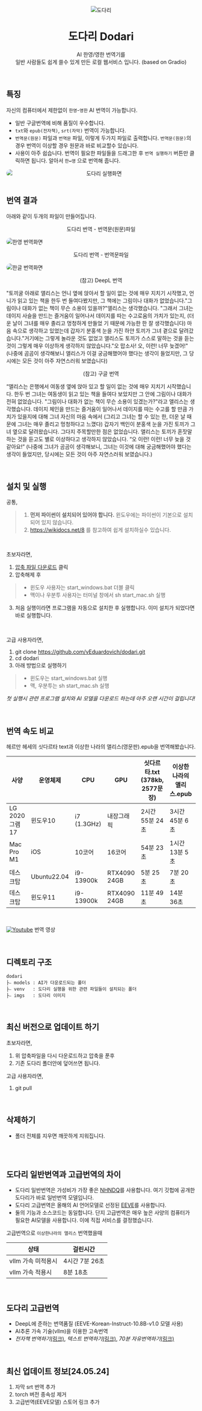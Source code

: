 <p align="center">
<img src='https://github.com/vEduardovich/dodari/assets/20391482/972aee6d-383e-47ed-90b6-73e0cc513973' title='도다리'/>
<h1 align="center">도다리 Dodari</h1>
<p align='center'>
AI 한영/영한 번역기를<br> 일반 사람들도 쉽게 쓸수 있게 만든 로컬 웹서비스 입니다. (based on Gradio)</p>
</p>

<br>

## 특징
자신의 컴퓨터에서 제한없이 `한영`-`영한` AI 번역이 가능합니다. 
- 일반 구글번역에 비해 품질이 우수합니다.
- `txt`와 `epub(전자책)`, `srt(자막)` 번역이 가능합니다.
- `번역문(원문)` 파일과 `번역문` 파일, 이렇게 두가지 파일로 출력합니다. `번역문(원문)`의 경우 번역이 이상할 경우 원문과 바로 비교할수 있습니다.
- 사용이 아주 쉽습니다. 번역이 필요한 파일들을 드래그한 후 `번역 실행하기` 버튼만 클릭하면 됩니다. 알아서 `한↔영` 으로 번역해 줍니다.
<img src='https://github.com/vEduardovich/dodari/assets/20391482/6d46e5b9-3a49-4950-984f-5bbbbeb5f2b5' style='display:block;border-radius:10px;text-align:center;' title='도다리 실행화면'/>

<br>

## 번역 결과
아래와 같이 두개의 파일이 만들어집니다. 

<p align="center">도다리 번역 - 번역문(원문)파일</p>
<img src='https://github.com/vEduardovich/dodari/assets/20391482/10a0f93e-ce46-4303-ac7b-d5226b92dbfd' style='border-radius:10px;margin-right:10px;' title='한영 번역화면'/>

<br>

<p align="center" >도다리 번역 - 번역문파일</p>
<img src='https://github.com/vEduardovich/dodari/assets/20391482/3ae95633-0c8e-4997-99fe-44151b845094' style='border-radius:10px;' title='한글 번역화면'/>

<p align="center" >(참고) DeepL 번역</p>
<p>"토끼굴 아래로 앨리스는 언니 옆에 앉아서 할 일이 없는 것에 매우 지치기 시작했고, 언니가 읽고 있는 책을 한두 번 들여다봤지만, 그 책에는 그림이나 대화가 없었습니다."그림이나 대화가 없는 책이 무슨 소용이 있을까?"앨리스는 생각했습니다. "그래서 그녀는 데이지 사슬을 만드는 즐거움이 일어나서 데이지를 따는 수고로움의 가치가 있는지, (더운 날이 그녀를 매우 졸리고 멍청하게 만들었 기 때문에 가능한 한 잘 생각했습니다) 마음 속으로 생각하고 있었는데 갑자기 분홍색 눈을 가진 하얀 토끼가 그녀 곁으로 달려갔습니다."거기에는 그렇게 놀라운 것도 없었고 앨리스도 토끼가 스스로 말하는 것을 듣는 것이 그렇게 매우 이상하게 생각하지 않았습니다."오 맙소사! 오, 이런! 너무 늦겠어!" (나중에 곰곰이 생각해보니 앨리스가 이걸 궁금해했어야 했다는 생각이 들었지만, 그 당시에는 모든 것이 아주 자연스러워 보였습니다)</p>
<p align="center" >(참고) 구글 번역</p>
<p>“앨리스는 은행에서 여동생 옆에 앉아 있고 할 일이 없는 것에 매우 지치기 시작했습니다. 한두 번 그녀는 여동생이 읽고 있는 책을 들여다 보았지만 그 안에 그림이나 대화가 전혀 없었습니다. "그림이나 대화가 없는 책이 무슨 소용이 있겠는가?"라고 앨리스는 생각했습니다. 데이지 체인을 만드는 즐거움이 일어나서 데이지를 따는 수고를 할 만큼 가치가 있을지에 대해 그녀 자신의 마음 속에서 (그리고 그녀는 할 수 있는 한, 더운 날 때문에 그녀는 매우 졸리고 멍청하다고 느꼈다) 갑자기 백인이 분홍색 눈을 가진 토끼가 그녀 옆으로 달려왔습니다. 그다지 주목할만한 점은 없었습니다. 앨리스는 토끼가 혼잣말하는 것을 듣고도 별로 이상하다고 생각하지 않았습니다. “오 이런! 이런! 너무 늦을 것 같아요!” (나중에 그녀가 곰곰이 생각해보니, 그녀는 이것에 대해 궁금해했어야 했다는 생각이 들었지만, 당시에는 모든 것이 아주 자연스러워 보였습니다.)</p>

<br>

## 설치 및 실행
공통,
> 1. **먼저 파이썬이 설치되어 있어야 합니다.** 윈도우에는 파이썬이 기본으로 설치되어 있지 않습니다.
> 2. https://wikidocs.net/8 를 참고하여 쉽게 설치하실수 있습니다.

<br>

초보자라면,
1. <a href='https://github.com/vEduardovich/dodari/archive/refs/heads/main.zip' title='압축 파일 다운로드' style='text-align:center'>압축 파일 다운로드</a> 클릭
2. 압축해제 후 
> - 윈도우 사용자는 start_windows.bat 더블 클릭
> - 맥이나 우분투 사용자는 터미널 창에서 sh start_mac.sh 실행
3. 처음 실행이라면 프로그램을 자동으로 설치한 후 실행합니다. 이미 설치가 되었다면 바로 실행합니다.

<br>

고급 사용자라면,
1. git clone https://github.com/vEduardovich/dodari.git
2. cd dodari
3. 아래 방법으로 실행하기
> - 윈도우는 start_windows.bat 실행
> - 맥, 우분투는 sh start_mac.sh 실행

_첫 실행시 관련 프로그램 설치와 AI 모델을 다운로드 하는데 아주 오랜 시간이 걸립니다!</span>_

<br>

## 번역 속도 비교
헤르만 헤세의 싯다르타 text과 이상한 나라의 앨리스(영문판).epub을 번역해봤습니다.
<table>
  <thead>
    <tr>
      <th>사양</th>
      <th>운영체제</th>
      <th>CPU</th>
      <th>GPU</th>
      <th>싯다르타.txt (378kb, 2577문장)</th>
      <th>이상한나라의 앨리스.epub</th>
      <th>srt 자막 (128kb, 1846문장)</th>
    </tr>
  </thead>
  <tbody>
    <tr>
      <td>LG 2020 그램 17</td>
      <td>윈도우10</td>
      <td>i7 (1.3GHz)</td>
      <td>내장그래픽</td>
      <td>2시간 55분 24초</td>
      <td>3시간 45분 6초</td>
      <td>42분 32초</td>
    </tr>
    <tr>
      <td>Mac Pro M1</td>
      <td>iOS</td>
      <td>10코어</td>
      <td>16코어</td>
      <td>54분 23초</td>
      <td>1시간 13분 5초</td>
      <td>8분 27초</td>
    </tr>
    <tr>
      <td>데스크탑</td>
      <td>Ubuntu22.04</td>
      <td>i9-13900k</td>
      <td>RTX4090 24GB</td>
      <td>5분 25초</td>
      <td>7분 20초</td>
      <td>2분 8초</td>
    </tr>
    <tr>
      <td>데스크탑</td>
      <td>윈도우11</td>
      <td>i9-13900k</td>
      <td>RTX4090 24GB</td>
      <td>11분 49초</td>
      <td>14분 36초</td>
      <td>2분 35초</td>
    </tr>
  </tbody>
</table>

<br>

[![Youtube](http://img.youtube.com/vi/hE-4hXLhlcg/0.jpg)](https://youtu.be/hE-4hXLhlcg)
번역 영상

<br>

## 디렉토리 구조
```
dodari
├⎯ models : AI가 다운로드되는 폴더
├⎯ venv   : 도다리 실행을 위한 관련 파일들이 설치되는 폴더
├⎯ imgs   : 도다리 이미지
```

<br>

## 최신 버전으로 업데이트 하기
초보자라면,
1. 위 압축파일을 다시 다운로드하고 압축을 푼후
2. 기존 도다리 폴더안에 덮어쓰면 됩니다.

고급 사용자라면,
1. git pull

<br>

## 삭제하기
- 폴더 전체를 지우면 깨끗하게 지워집니다.

<br>
<br>

## 도다리 일반번역과 고급번역의 차이
- 도다리 일반번역은 가성비가 가장 좋은 <a href='https://huggingface.co/NHNDQ/nllb-finetuned-en2ko' target='_blank'>NHNDQ</a>를 사용합니다. 여기 깃헙에 공개한 도다리가 바로 일반번역 모델입니다.
- 도다리 고급번역은 올해의 AI 언어모델로 선정된 <a href='https://huggingface.co/yanolja/EEVE-Korean-Instruct-10.8B-v1.0' target='_blank'>EEVE</a>를 사용합니다.
- 둘의 기능과 소스코드는 동일합니다. 단지 고급번역은 매우 높은 사양의 컴퓨터가 필요한 AI모델을 사용합니다. 이에 직접 서비스를 결정했습니다.

고급번역으로 `이상한나라의 앨리스` 번역했을때
<table>
  <thead>
    <tr>
      <th>상태</th>
      <th>걸린시간</th>
    </tr>
  </thead>
  <tbody>
    <tr>
      <td>vllm 가속 미적용시</td>
      <td>4시간 7분 26초</td>
    </tr>
    <tr>
      <td>vllm 가속 적용시</td>
      <td>8분 18초</td>
    </tr>
  </tbody>
</table>
<br>

## 도다리 고급번역
- DeepL에 준하는 번역품질 (EEVE-Korean-Instruct-10.8B-v1.0 모델 사용)
- AI추론 가속 기술(vllm)을 이용한 고속번역
- _전자책 번역하기_<a href='https://smartstore.naver.com/ai_dodari/products/10259679542' target='_blank'>(링크)</a>, _텍스트 번역하기_<a href='https://smartstore.naver.com/ai_dodari/products/10259679542' target='_blank'>(링크)</a>, _70분 자유번역하기_<a href='https://smartstore.naver.com/ai_dodari/products/10259679542' target='_blank'>(링크)</a>

<br>

## 최신 업데이트 정보[24.05.24]
1. 자막 srt 번역 추가
2. torch 버전 종속성 제거
2. 고급번역(EEVE모델) 스토어 링크 추가